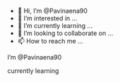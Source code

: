 - 👋 Hi, I’m @Pavinaena90
- 👀 I’m interested in ...
- 🌱 I’m currently learning ...
- 💞️ I’m looking to collaborate on ...
- 📫 How to reach me ...

<!---
Pavinaena90/Pavinaena90 is a ✨ special ✨ repository because its `README.md` (this file) appears on your GitHub profile.
You can click the Preview link to take a look at your changes.
--->I’m @Pavinaena90
currently learning 

